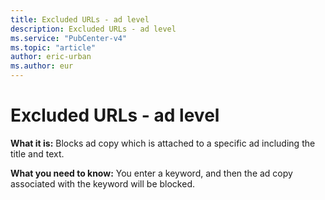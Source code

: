 ```yaml
---
title: Excluded URLs - ad level
description: Excluded URLs - ad level
ms.service: "PubCenter-v4"
ms.topic: "article"
author: eric-urban
ms.author: eur
---
```


# Excluded URLs - ad level

**What it is:** Blocks ad copy which is attached to a specific ad including the title and text.

**What you need to know:** You enter a keyword, and then the ad copy associated with the keyword will be blocked.


